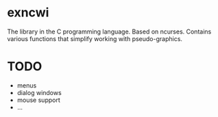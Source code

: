 # exncwi
The library in the C programming language. Based on ncurses. Contains various functions that simplify working with pseudo-graphics.
# TODO
- menus
- dialog windows
- mouse support
- ...
